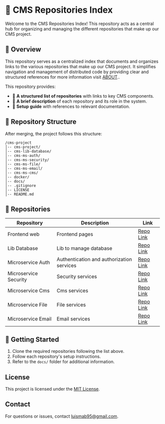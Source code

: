 # 📌 CMS Repositories Index

Welcome to the CMS Repositories Index! This repository acts as a central hub for organizing and managing the different repositories that make up our CMS project.

## 🚀 Overview

This repository serves as a centralized index that documents and organizes links to the various repositories that make up our CMS project. It simplifies navigation and management of distributed code by providing clear and structured references for more information visit [ABOUT](ABOUT)..

This repository provides:
- 📂 **A structured list of repositories** with links to key CMS components.
- 📝 **A brief description** of each repository and its role in the system.
- 📑 **Setup guide** with references to relevant documentation.


## 📌 Repository Structure

After merging, the project follows this structure:

```plaintext
/cms-project
│-- cms-project/
│-- cms-lib-database/
│-- cms-ms-auth/
│-- cms-ms-security/
│-- cms-ms-file/
│-- cms-ms-email/
│-- cms-ms-cms/
│-- docker/
│-- docs/
│-- .gitignore
│-- LICENSE
│-- README.md
```

## 🔗 Repositories

| Repository | Description | Link |
|------------|-------------|------|
| Frontend web | Frontend pages | [Repo Link](https://github.com/luismab95/cms-frontend.git) |
| Lib Database | Lib to manage database | [Repo Link](https://github.com/luismab95/cms-lib-database.git) |
| Microservice Auth | Authentication and authorization services | [Repo Link](https://github.com/luismab95/cms-ms-auth.git) |
| Microservice Security | Security services | [Repo Link](https://github.com/luismab95/cms-ms-security.git) |
| Microservice Cms | Cms services | [Repo Link](https://github.com/luismab95/cms-ms-cms.git) |
| Microservice File | File services | [Repo Link](https://github.com/luismab95/cms-ms-file.git) |
| Microservice Email | Email services | [Repo Link](https://github.com/luismab95/cms-ms-email.git) |

## 📖 Getting Started

1. Clone the required repositories following the list above.
2. Follow each repository's setup instructions.
3. Refer to the `docs/` folder for additional information.


## License
This project is licensed under the [MIT License](LICENSE).

## Contact
For questions or issues, contact [luismab95@gmail.com](mailto:luismab95@gmail.com).

